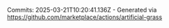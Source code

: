 Commits: 2025-03-21T10:20:41.136Z - Generated via https://github.com/marketplace/actions/artificial-grass
<br>
